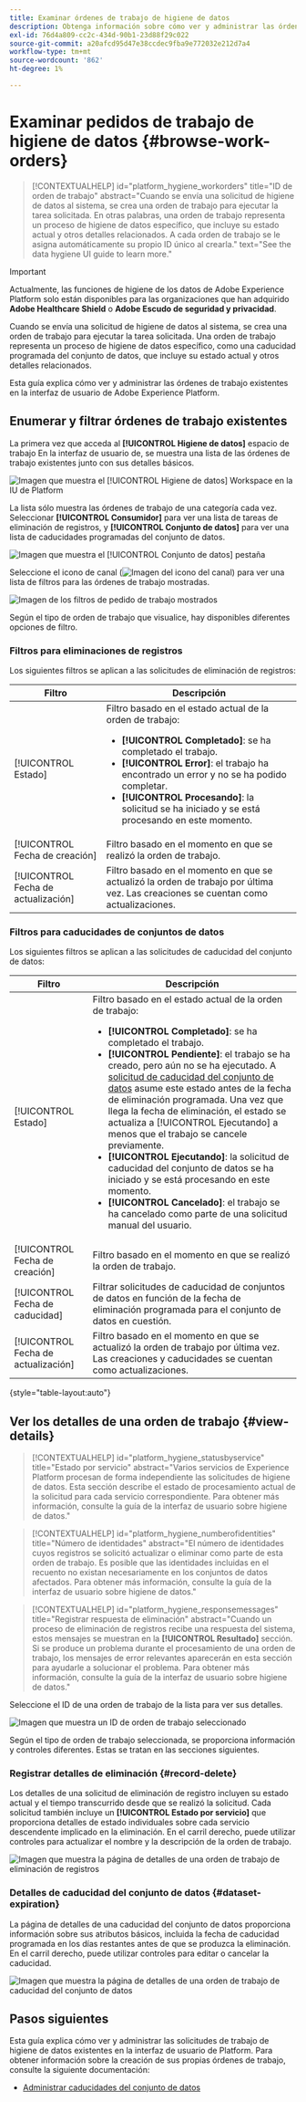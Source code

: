 ```yaml
---
title: Examinar órdenes de trabajo de higiene de datos
description: Obtenga información sobre cómo ver y administrar las órdenes de trabajo de higiene de datos existentes en la interfaz de usuario de Adobe Experience Platform.
exl-id: 76d4a809-cc2c-434d-90b1-23d88f29c022
source-git-commit: a20afcd95d47e38ccdec9fba9e772032e212d7a4
workflow-type: tm+mt
source-wordcount: '862'
ht-degree: 1%

---
```


# Examinar pedidos de trabajo de higiene de datos {#browse-work-orders}

>[!CONTEXTUALHELP]
>id="platform_hygiene_workorders"
>title="ID de orden de trabajo"
>abstract="Cuando se envía una solicitud de higiene de datos al sistema, se crea una orden de trabajo para ejecutar la tarea solicitada. En otras palabras, una orden de trabajo representa un proceso de higiene de datos específico, que incluye su estado actual y otros detalles relacionados. A cada orden de trabajo se le asigna automáticamente su propio ID único al crearla."
>text="See the data hygiene UI guide to learn more."

>[!IMPORTANT]
>
>Actualmente, las funciones de higiene de los datos de Adobe Experience Platform solo están disponibles para las organizaciones que han adquirido **Adobe Healthcare Shield** o **Adobe Escudo de seguridad y privacidad**.

Cuando se envía una solicitud de higiene de datos al sistema, se crea una orden de trabajo para ejecutar la tarea solicitada. Una orden de trabajo representa un proceso de higiene de datos específico, como una caducidad programada del conjunto de datos, que incluye su estado actual y otros detalles relacionados.

Esta guía explica cómo ver y administrar las órdenes de trabajo existentes en la interfaz de usuario de Adobe Experience Platform.

## Enumerar y filtrar órdenes de trabajo existentes

La primera vez que acceda al **[!UICONTROL Higiene de datos]** espacio de trabajo En la interfaz de usuario de, se muestra una lista de las órdenes de trabajo existentes junto con sus detalles básicos.

![Imagen que muestra el [!UICONTROL Higiene de datos] Workspace en la IU de Platform](../images/ui/browse/work-order-list.png)

La lista sólo muestra las órdenes de trabajo de una categoría cada vez. Seleccionar **[!UICONTROL Consumidor]** para ver una lista de tareas de eliminación de registros, y **[!UICONTROL Conjunto de datos]** para ver una lista de caducidades programadas del conjunto de datos.

![Imagen que muestra el [!UICONTROL Conjunto de datos] pestaña](../images/ui/browse/dataset-tab.png)

Seleccione el icono de canal (![Imagen del icono del canal](../images/ui/browse/funnel-icon.png)) para ver una lista de filtros para las órdenes de trabajo mostradas.

![Imagen de los filtros de pedido de trabajo mostrados](../images/ui/browse/filters.png)

Según el tipo de orden de trabajo que visualice, hay disponibles diferentes opciones de filtro.

### Filtros para eliminaciones de registros

Los siguientes filtros se aplican a las solicitudes de eliminación de registros:

| Filtro | Descripción |
| --- | --- |
| [!UICONTROL Estado] | Filtro basado en el estado actual de la orden de trabajo:<ul><li>**[!UICONTROL Completado]**: se ha completado el trabajo.</li><li>**[!UICONTROL Error]**: el trabajo ha encontrado un error y no se ha podido completar.</li><li>**[!UICONTROL Procesando]**: la solicitud se ha iniciado y se está procesando en este momento.</li></ul> |
| [!UICONTROL Fecha de creación] | Filtro basado en el momento en que se realizó la orden de trabajo. |
| [!UICONTROL Fecha de actualización] | Filtro basado en el momento en que se actualizó la orden de trabajo por última vez. Las creaciones se cuentan como actualizaciones. |

### Filtros para caducidades de conjuntos de datos

Los siguientes filtros se aplican a las solicitudes de caducidad del conjunto de datos:

| Filtro | Descripción |
| --- | --- |
| [!UICONTROL Estado] | Filtro basado en el estado actual de la orden de trabajo:<ul><li>**[!UICONTROL Completado]**: se ha completado el trabajo.</li><li>**[!UICONTROL Pendiente]**: el trabajo se ha creado, pero aún no se ha ejecutado. A [solicitud de caducidad del conjunto de datos](./dataset-expiration.md) asume este estado antes de la fecha de eliminación programada. Una vez que llega la fecha de eliminación, el estado se actualiza a [!UICONTROL Ejecutando] a menos que el trabajo se cancele previamente.</li><li>**[!UICONTROL Ejecutando]**: la solicitud de caducidad del conjunto de datos se ha iniciado y se está procesando en este momento.</li><li>**[!UICONTROL Cancelado]**: el trabajo se ha cancelado como parte de una solicitud manual del usuario.</li></ul> |
| [!UICONTROL Fecha de creación] | Filtro basado en el momento en que se realizó la orden de trabajo. |
| [!UICONTROL Fecha de caducidad] | Filtrar solicitudes de caducidad de conjuntos de datos en función de la fecha de eliminación programada para el conjunto de datos en cuestión. |
| [!UICONTROL Fecha de actualización] | Filtro basado en el momento en que se actualizó la orden de trabajo por última vez. Las creaciones y caducidades se cuentan como actualizaciones. |

{style="table-layout:auto"}

## Ver los detalles de una orden de trabajo {#view-details}

>[!CONTEXTUALHELP]
>id="platform_hygiene_statusbyservice"
>title="Estado por servicio"
>abstract="Varios servicios de Experience Platform procesan de forma independiente las solicitudes de higiene de datos. Esta sección describe el estado de procesamiento actual de la solicitud para cada servicio correspondiente. Para obtener más información, consulte la guía de la interfaz de usuario sobre higiene de datos."

>[!CONTEXTUALHELP]
>id="platform_hygiene_numberofidentities"
>title="Número de identidades"
>abstract="El número de identidades cuyos registros se solicitó actualizar o eliminar como parte de esta orden de trabajo. Es posible que las identidades incluidas en el recuento no existan necesariamente en los conjuntos de datos afectados. Para obtener más información, consulte la guía de la interfaz de usuario sobre higiene de datos."

>[!CONTEXTUALHELP]
>id="platform_hygiene_responsemessages"
>title="Registrar respuesta de eliminación"
>abstract="Cuando un proceso de eliminación de registros recibe una respuesta del sistema, estos mensajes se muestran en la **[!UICONTROL Resultado]** sección. Si se produce un problema durante el procesamiento de una orden de trabajo, los mensajes de error relevantes aparecerán en esta sección para ayudarle a solucionar el problema. Para obtener más información, consulte la guía de la interfaz de usuario sobre higiene de datos."

Seleccione el ID de una orden de trabajo de la lista para ver sus detalles.

![Imagen que muestra un ID de orden de trabajo seleccionado](../images/ui/browse/select-work-order.png)

Según el tipo de orden de trabajo seleccionada, se proporciona información y controles diferentes. Estas se tratan en las secciones siguientes.

### Registrar detalles de eliminación {#record-delete}

Los detalles de una solicitud de eliminación de registro incluyen su estado actual y el tiempo transcurrido desde que se realizó la solicitud. Cada solicitud también incluye un **[!UICONTROL Estado por servicio]** que proporciona detalles de estado individuales sobre cada servicio descendente implicado en la eliminación. En el carril derecho, puede utilizar controles para actualizar el nombre y la descripción de la orden de trabajo.

![Imagen que muestra la página de detalles de una orden de trabajo de eliminación de registros](../images/ui/browse/record-delete-details.png)

### Detalles de caducidad del conjunto de datos {#dataset-expiration}

La página de detalles de una caducidad del conjunto de datos proporciona información sobre sus atributos básicos, incluida la fecha de caducidad programada en los días restantes antes de que se produzca la eliminación. En el carril derecho, puede utilizar controles para editar o cancelar la caducidad.

![Imagen que muestra la página de detalles de una orden de trabajo de caducidad del conjunto de datos](../images/ui/browse/ttl-details.png)

## Pasos siguientes

Esta guía explica cómo ver y administrar las solicitudes de trabajo de higiene de datos existentes en la interfaz de usuario de Platform. Para obtener información sobre la creación de sus propias órdenes de trabajo, consulte la siguiente documentación:

* [Administrar caducidades del conjunto de datos](./dataset-expiration.md)
<!-- * [Manage record deletes](./record-delete.md) -->

